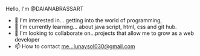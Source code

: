 Hello, I'm @DAIANABRASSART
- 👀 I'm interested in... getting into the world of programming,
- 🌱 I'm currently learning... about java script, html, css and git hub.
- 💞️ I'm looking to collaborate on...projects that allow me to grow as a web developer
- 📫 How to contact me...lunaysol030@gmail.com

<!---
DAIANABRASSART/DAIANABRASSART is a ✨ special ✨ repository because its `README.md` (this file) appears on your GitHub profile.
You can click the Preview link to take a look at your changes.
--->
